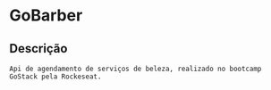 # GoBarber
## Descrição
    Api de agendamento de serviços de beleza, realizado no bootcamp GoStack pela Rockeseat.
